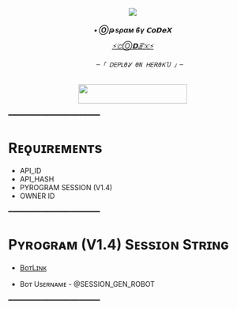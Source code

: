 <p align="center"><a href="https://t.me/@Op_CoDeX"><img src="https://te.legra.ph/file/63531adaa61fd0c91a556.jpg"></a></p>   
  
  <h6 align="center">   
     <b>• Ⓞթ ѕραм  ϐγ 𝗖𝗼𝗗𝗲𝗫 </b>   
  
  
         
   [⚡🇨Ⓞ𝗗𝜩🇽⚡](https://t.me/TEAM_CDX)   
  
  
           ─「 ᎠᎬᏢᏞϴᎽ ϴΝ ᎻᎬᎡϴᏦႮ 」─   
  
   </h3>   
  
   <p align="center"><a href="https://dashboard.heroku.com/new?template=https://github.com/MrH4CK3R474/CDX-USERBOT"> <img src="https://img.shields.io/badge/Deploy%20On%20Heroku-bringle?style=for-the-badge&logo=heroku" width="220" height="38.45"/></a></p>   
   ━━━━━━━━━━━━━━━━━━━━━━   
  
   # Rᴇǫᴜɪʀᴇᴍᴇɴᴛs   
   - API_ID   
   - API_HASH   
   - PYROGRAM SESSION (V1.4)   
   - OWNER ID   
  
   ━━━━━━━━━━━━━━━━━━━━━━   
  
   # Pʏʀᴏɢʀᴀᴍ (V1.4) Sᴇssɪᴏɴ Sᴛʀɪɴɢ   
  
   - [BᴏᴛLɪɴᴋ](https://t.me/SESSION_GEN_ROBOT)   
  
   - Bᴏᴛ Usᴇʀɴᴀᴍᴇ - @SESSION_GEN_ROBOT   
  
   ━━━━━━━━━━━━━━━━━━━━━━ 

